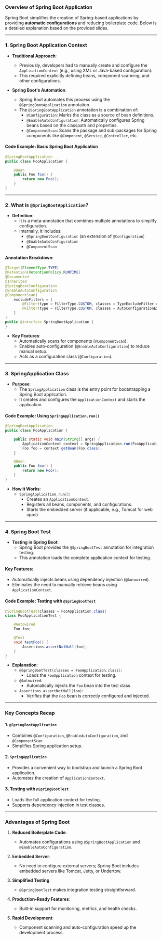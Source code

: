 ### **Overview of Spring Boot Application**

Spring Boot simplifies the creation of Spring-based applications by providing **automatic configurations** and reducing boilerplate code. Below is a detailed explanation based on the provided slides.

---

### **1. Spring Boot Application Context**

- **Traditional Approach**:
  - Previously, developers had to manually create and configure the `ApplicationContext` (e.g., using XML or Java-based configuration).
  - This required explicitly defining beans, component scanning, and other configurations.

- **Spring Boot's Automation**:
  - Spring Boot automates this process using the `@SpringBootApplication` annotation.
  - The `@SpringBootApplication` annotation is a combination of:
    - `@Configuration`: Marks the class as a source of bean definitions.
    - `@EnableAutoConfiguration`: Automatically configures Spring beans based on the classpath and properties.
    - `@ComponentScan`: Scans the package and sub-packages for Spring components like `@Component`, `@Service`, `@Controller`, etc.

#### **Code Example: Basic Spring Boot Application**
```java
@SpringBootApplication
public class FooApplication {

    @Bean
    public Foo foo() {
        return new Foo();
    }
}
```

---

### **2. What is `@SpringBootApplication`?**

- **Definition**:
  - It is a meta-annotation that combines multiple annotations to simplify configuration.
  - Internally, it includes:
    - `@SpringBootConfiguration` (an extension of `@Configuration`)
    - `@EnableAutoConfiguration`
    - `@ComponentScan`

#### **Annotation Breakdown**:
```java
@Target(ElementType.TYPE)
@Retention(RetentionPolicy.RUNTIME)
@Documented
@Inherited
@SpringBootConfiguration
@EnableAutoConfiguration
@ComponentScan(
    excludeFilters = {
        @Filter(type = FilterType.CUSTOM, classes = TypeExcludeFilter.class),
        @Filter(type = FilterType.CUSTOM, classes = AutoConfigurationExcludeFilter.class)
    }
)
public @interface SpringBootApplication {
}
```

- **Key Features**:
  - Automatically scans for components (`@ComponentScan`).
  - Enables auto-configuration (`@EnableAutoConfiguration`) to reduce manual setup.
  - Acts as a configuration class (`@Configuration`).

---

### **3. SpringApplication Class**

- **Purpose**:
  - The `SpringApplication` class is the entry point for bootstrapping a Spring Boot application.
  - It creates and configures the `ApplicationContext` and starts the application.

#### **Code Example: Using `SpringApplication.run()`**
```java
@SpringBootApplication
public class FooApplication {

    public static void main(String[] args) {
        ApplicationContext context = SpringApplication.run(FooApplication.class, args);
        Foo foo = context.getBean(Foo.class);
    }

    @Bean
    public Foo foo() {
        return new Foo();
    }
}
```

- **How it Works**:
  - `SpringApplication.run()`:
    - Creates an `ApplicationContext`.
    - Registers all beans, components, and configurations.
    - Starts the embedded server (if applicable, e.g., Tomcat for web apps).

---

### **4. Spring Boot Test**

- **Testing in Spring Boot**:
  - Spring Boot provides the `@SpringBootTest` annotation for integration testing.
  - This annotation loads the complete application context for testing.

#### **Key Features**:
- Automatically injects beans using dependency injection (`@Autowired`).
- Eliminates the need to manually retrieve beans using `ApplicationContext`.

#### **Code Example: Testing with `@SpringBootTest`**
```java
@SpringBootTest(classes = FooApplication.class)
class FooApplicationTest {

    @Autowired
    Foo foo;

    @Test
    void testFoo() {
        Assertions.assertNotNull(foo);
    }
}
```

- **Explanation**:
  - `@SpringBootTest(classes = FooApplication.class)`:
    - Loads the `FooApplication` context for testing.
  - `@Autowired`:
    - Automatically injects the `Foo` bean into the test class.
  - `Assertions.assertNotNull(foo)`:
    - Verifies that the `Foo` bean is correctly configured and injected.

---

### **Key Concepts Recap**

#### **1. `@SpringBootApplication`**
- Combines `@Configuration`, `@EnableAutoConfiguration`, and `@ComponentScan`.
- Simplifies Spring application setup.

#### **2. `SpringApplication`**
- Provides a convenient way to bootstrap and launch a Spring Boot application.
- Automates the creation of `ApplicationContext`.

#### **3. Testing with `@SpringBootTest`**
- Loads the full application context for testing.
- Supports dependency injection in test classes.

---

### **Advantages of Spring Boot**

1. **Reduced Boilerplate Code**:
   - Automates configurations using `@SpringBootApplication` and `@EnableAutoConfiguration`.

2. **Embedded Server**:
   - No need to configure external servers; Spring Boot includes embedded servers like Tomcat, Jetty, or Undertow.

3. **Simplified Testing**:
   - `@SpringBootTest` makes integration testing straightforward.

4. **Production-Ready Features**:
   - Built-in support for monitoring, metrics, and health checks.

5. **Rapid Development**:
   - Component scanning and auto-configuration speed up the development process.

